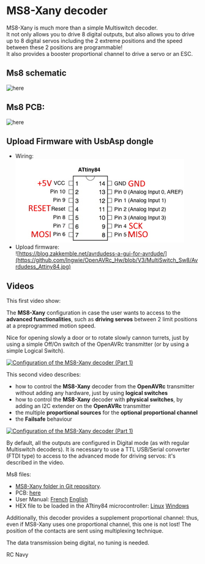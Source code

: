 # MS8-Xany decoder

MS8-Xany is much more than a simple Multiswitch decoder.  
It not only allows you to drive 8 digital outputs, but also allows you to drive up to 8 digital servos including the 2 extreme positions and the speed between these 2 positions are programmable!  
It also provides a booster proportional channel to drive a servo or an ESC. 

## Ms8 schematic
![here](https://github.com/Ingwie/OpenAVRc_Hw/blob/V3/MultiSwitch_Sw8/D%C3%A9codeur%20MS8_X-Any.jpg)

## Ms8 PCB:
![here](https://github.com/Ingwie/OpenAVRc_Hw/blob/V3/MultiSwitch_Sw8/D%C3%A9codeur%20MS8_X-Any_3D.jpg)

## Upload Firmware with UsbAsp dongle
  - Wiring:  
  ![here](https://github.com/Ingwie/OpenAVRc_Hw/blob/V3/MultiSwitch_Sw8/Attiny84.jpg)
  - Upload firmware:  
  ![https://blog.zakkemble.net/avrdudess-a-gui-for-avrdude/](https://github.com/Ingwie/OpenAVRc_Hw/blob/V3/MultiSwitch_Sw8/Avrdudess_Attiny84.jpg)
  
## Videos
This first video show:

The **MS8-Xany** configuration in case the user wants to access to the **advanced functionalities**, 
such as **driving servos** between 2 limit positions at a preprogrammed motion speed. 

Nice for opening slowly a door or to rotate slowly cannon turrets, just by using a simple Off/On switch of the OpenAVRc transmitter (or by using a simple Logical Switch).

[![Configuration of the MS8-Xany decoder (Part 1)](https://img.youtube.com/vi/y_skDGLVK1A/0.jpg)](https://www.youtube.com/watch?v=y_skDGLVK1A "Ms8-Xany Part 1") 

This second video describes:
- how to control the **MS8-Xany** decoder from the **OpenAVRc** transmitter without adding any hardware, just by using **logical switches**
- how to control the **MS8-Xany** decoder with **physical switches**, by adding an I2C extender on the **OpenAVRc** transmitter
- the multiple **proportional sources** for the **optional proportional channel**
- the **Failsafe** behaviour

[![Configuration of the MS8-Xany decoder (Part 1)](https://img.youtube.com/vi/EJCJJWh63EM/0.jpg)](https://www.youtube.com/watch?v=EJCJJWh63EM "Ms8-Xany Part 2") 

By default, all the outputs are configured in Digital mode (as with regular Multiswitch decoders).
It is necessary to use a TTL USB/Serial converter (FTDI type) to access to the advanced mode for driving servos: it's described in the video.

Ms8 files:
* [MS8-Xany folder in Git repository](https://github.com/Ingwie/OpenAVRc_Hw/tree/V3/MultiSwitch_Sw8).
* PCB: [here](https://github.com/Ingwie/OpenAVRc_Hw/blob/V3/MultiSwitch_Sw8/MultiSwitch_Sw8-KICAD.zip)
* User Manual: [French](https://github.com/Ingwie/OpenAVRc_Hw/blob/V3/MultiSwitch_Sw8/MS8-Xany_Manuel_Utilisateur.pdf) [English](https://github.com/Ingwie/OpenAVRc_Hw/blob/V3/MultiSwitch_Sw8/MS8-Xany_User_manual.pdf)
* HEX file to be loaded in the ATtiny84 microcontroller: [Linux](https://github.com/Ingwie/OpenAVRc_Hw/tree/V3/MultiSwitch_Sw8/PROG/Linux) [Windows](https://github.com/Ingwie/OpenAVRc_Hw/tree/V3/MultiSwitch_Sw8/PROG/Windows) 



Additionally, this decoder provides a supplement proportional channel: thus, even if MS8-Xany uses one proportional channel, this one is not lost! The position of the contacts are sent using multiplexing technique.

The data transmission being digital, no tuning is needed.

RC Navy 